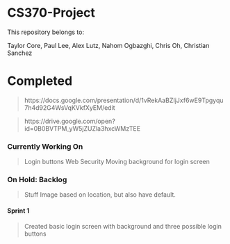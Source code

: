 # CS370-Project
This repository belongs to: <p>Taylor Core, Paul Lee, Alex Lutz,  Nahom Ogbazghi, Chris Oh, Christian Sanchez</p>

<p>
<h1>Completed</h1>

<blockquote>
https://docs.google.com/presentation/d/1vRekAaBZIjJxf6wE9Tpgyqu7h4d92G4WsVqKVkfXyEM/edit
</blockquote>
<blockquote>
https://drive.google.com/open?id=0B0BVTPM_yW5jZUZla3hxcWMzTEE
</blockquote>

<h3>Currently Working On</h3>

<blockquote>
Login buttons
Web Security
Moving background for login screen
</blockquote>

<h3>On Hold: Backlog</h3>

<blockquote>
Stuff
Image based on location, but also have default. 
</blockquote>

<h4>Sprint 1</h4>

<blockquote>
Created basic login screen with background and three possible login buttons
</blockquote>

</p>


